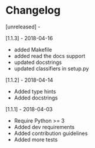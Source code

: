 # Changelog

[unreleased] -



[1.1.3] - 2018-04-16

* added Makefile
* added read the docs support
* updated docstrings
* updated classifiers in setup.py


[1.1.2] - 2018-04-14

* Added type hints
* Added docstrings


[1.1.1] - 2018-04-03

* Require Python >= 3
* Added dev requirements
* Added contribution guidelines
* Added more tests
